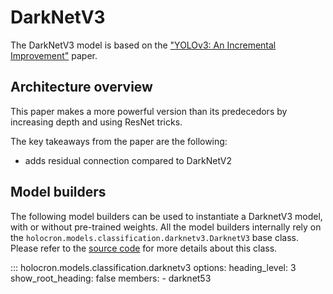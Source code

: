 # DarkNetV3

The DarkNetV3 model is based on the ["YOLOv3: An Incremental Improvement"](https://pjreddie.com/media/files/papers/YOLOv3.pdf) paper.

## Architecture overview

This paper makes a more powerful version than its predecedors by increasing depth and using ResNet tricks.

The key takeaways from the paper are the following:

- adds residual connection compared to DarkNetV2


## Model builders

The following model builders can be used to instantiate a DarknetV3 model, with or
without pre-trained weights. All the model builders internally rely on the
`holocron.models.classification.darknetv3.DarknetV3` base class. Please refer to the [source
code](https://github.com/frgfm/Holocron/blob/main/holocron/models/classification/darknetv3.py) for
more details about this class.

::: holocron.models.classification.darknetv3
    options:
        heading_level: 3
        show_root_heading: false
        members:
            - darknet53
